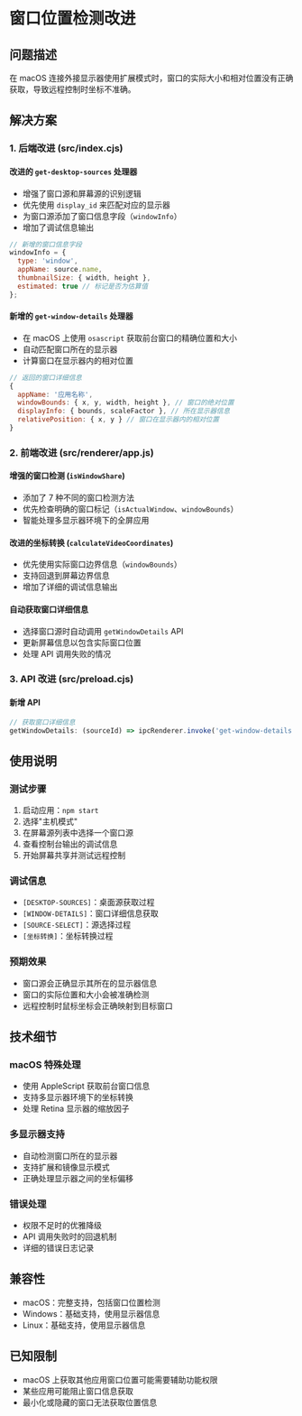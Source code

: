 # 窗口位置检测改进

## 问题描述
在 macOS 连接外接显示器使用扩展模式时，窗口的实际大小和相对位置没有正确获取，导致远程控制时坐标不准确。

## 解决方案

### 1. 后端改进 (src/index.cjs)

#### 改进的 `get-desktop-sources` 处理器
- 增强了窗口源和屏幕源的识别逻辑
- 优先使用 `display_id` 来匹配对应的显示器
- 为窗口源添加了窗口信息字段（`windowInfo`）
- 增加了调试信息输出

```javascript
// 新增的窗口信息字段
windowInfo = {
  type: 'window',
  appName: source.name,
  thumbnailSize: { width, height },
  estimated: true // 标记是否为估算值
};
```

#### 新增的 `get-window-details` 处理器
- 在 macOS 上使用 `osascript` 获取前台窗口的精确位置和大小
- 自动匹配窗口所在的显示器
- 计算窗口在显示器内的相对位置

```javascript
// 返回的窗口详细信息
{
  appName: '应用名称',
  windowBounds: { x, y, width, height }, // 窗口的绝对位置
  displayInfo: { bounds, scaleFactor }, // 所在显示器信息
  relativePosition: { x, y } // 窗口在显示器内的相对位置
}
```

### 2. 前端改进 (src/renderer/app.js)

#### 增强的窗口检测 (`isWindowShare`)
- 添加了 7 种不同的窗口检测方法
- 优先检查明确的窗口标记（`isActualWindow`、`windowBounds`）
- 智能处理多显示器环境下的全屏应用

#### 改进的坐标转换 (`calculateVideoCoordinates`)
- 优先使用实际窗口边界信息（`windowBounds`）
- 支持回退到屏幕边界信息
- 增加了详细的调试信息输出

#### 自动获取窗口详细信息
- 选择窗口源时自动调用 `getWindowDetails` API
- 更新屏幕信息以包含实际窗口位置
- 处理 API 调用失败的情况

### 3. API 改进 (src/preload.cjs)

#### 新增 API
```javascript
// 获取窗口详细信息
getWindowDetails: (sourceId) => ipcRenderer.invoke('get-window-details', sourceId)
```

## 使用说明

### 测试步骤
1. 启动应用：`npm start`
2. 选择"主机模式"
3. 在屏幕源列表中选择一个窗口源
4. 查看控制台输出的调试信息
5. 开始屏幕共享并测试远程控制

### 调试信息
- `[DESKTOP-SOURCES]`：桌面源获取过程
- `[WINDOW-DETAILS]`：窗口详细信息获取
- `[SOURCE-SELECT]`：源选择过程
- `[坐标转换]`：坐标转换过程

### 预期效果
- 窗口源会正确显示其所在的显示器信息
- 窗口的实际位置和大小会被准确检测
- 远程控制时鼠标坐标会正确映射到目标窗口

## 技术细节

### macOS 特殊处理
- 使用 AppleScript 获取前台窗口信息
- 支持多显示器环境下的坐标转换
- 处理 Retina 显示器的缩放因子

### 多显示器支持
- 自动检测窗口所在的显示器
- 支持扩展和镜像显示模式
- 正确处理显示器之间的坐标偏移

### 错误处理
- 权限不足时的优雅降级
- API 调用失败时的回退机制
- 详细的错误日志记录

## 兼容性
- macOS：完整支持，包括窗口位置检测
- Windows：基础支持，使用显示器信息
- Linux：基础支持，使用显示器信息

## 已知限制
- macOS 上获取其他应用窗口位置可能需要辅助功能权限
- 某些应用可能阻止窗口信息获取
- 最小化或隐藏的窗口无法获取位置信息 